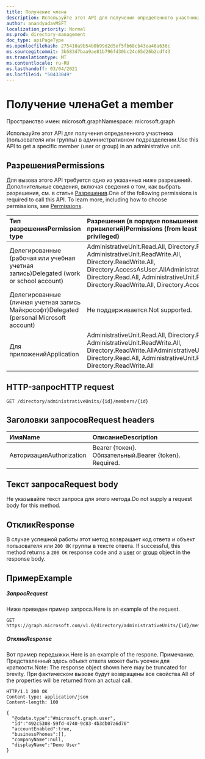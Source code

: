 ```yaml
---
title: Получение члена
description: Используйте этот API для получения определенного участника (пользователя или группы) в административном подразделении.
author: anandyadavMSFT
localization_priority: Normal
ms.prod: directory-management
doc_type: apiPageType
ms.openlocfilehash: 275410a9b54b0b99d2d5ef5fb68cb43ea46a636c
ms.sourcegitcommit: 3b583d7baa9ae81b796fd30bc24c65d26b2cdf43
ms.translationtype: MT
ms.contentlocale: ru-RU
ms.lasthandoff: 03/04/2021
ms.locfileid: "50433049"
---
```

# <a name="get-a-member"></a><span data-ttu-id="d3d26-103">Получение члена</span><span class="sxs-lookup"><span data-stu-id="d3d26-103">Get a member</span></span>

<span data-ttu-id="d3d26-104">Пространство имен: microsoft.graph</span><span class="sxs-lookup"><span data-stu-id="d3d26-104">Namespace: microsoft.graph</span></span>

<span data-ttu-id="d3d26-105">Используйте этот API для получения определенного участника (пользователя или группы) в административном подразделении.</span><span class="sxs-lookup"><span data-stu-id="d3d26-105">Use this API to get a specific member (user or group) in an administrative unit.</span></span>

## <a name="permissions"></a><span data-ttu-id="d3d26-106">Разрешения</span><span class="sxs-lookup"><span data-stu-id="d3d26-106">Permissions</span></span>
<span data-ttu-id="d3d26-p101">Для вызова этого API требуется одно из указанных ниже разрешений. Дополнительные сведения, включая сведения о том, как выбрать разрешения, см. в статье [Разрешения](/graph/permissions-reference).</span><span class="sxs-lookup"><span data-stu-id="d3d26-p101">One of the following permissions is required to call this API. To learn more, including how to choose permissions, see [Permissions](/graph/permissions-reference).</span></span>


|<span data-ttu-id="d3d26-109">Тип разрешения</span><span class="sxs-lookup"><span data-stu-id="d3d26-109">Permission type</span></span>      | <span data-ttu-id="d3d26-110">Разрешения (в порядке повышения привилегий)</span><span class="sxs-lookup"><span data-stu-id="d3d26-110">Permissions (from least to most privileged)</span></span>              |
|:--------------------|:---------------------------------------------------------|
|<span data-ttu-id="d3d26-111">Делегированные (рабочая или учебная учетная запись)</span><span class="sxs-lookup"><span data-stu-id="d3d26-111">Delegated (work or school account)</span></span> | <span data-ttu-id="d3d26-112">AdministrativeUnit.Read.All, Directory.Read.All, AdministrativeUnit.ReadWrite.All, Directory.ReadWrite.All, Directory.AccessAsUser.All</span><span class="sxs-lookup"><span data-stu-id="d3d26-112">AdministrativeUnit.Read.All, Directory.Read.All, AdministrativeUnit.ReadWrite.All, Directory.ReadWrite.All, Directory.AccessAsUser.All</span></span>    |
|<span data-ttu-id="d3d26-113">Делегированные (личная учетная запись Майкрософт)</span><span class="sxs-lookup"><span data-stu-id="d3d26-113">Delegated (personal Microsoft account)</span></span> | <span data-ttu-id="d3d26-114">Не поддерживается.</span><span class="sxs-lookup"><span data-stu-id="d3d26-114">Not supported.</span></span>    |
|<span data-ttu-id="d3d26-115">Для приложений</span><span class="sxs-lookup"><span data-stu-id="d3d26-115">Application</span></span> | <span data-ttu-id="d3d26-116">AdministrativeUnit.Read.All, Directory.Read.All, AdministrativeUnit.ReadWrite.All, Directory.ReadWrite.All</span><span class="sxs-lookup"><span data-stu-id="d3d26-116">AdministrativeUnit.Read.All, Directory.Read.All, AdministrativeUnit.ReadWrite.All, Directory.ReadWrite.All</span></span> |

## <a name="http-request"></a><span data-ttu-id="d3d26-117">HTTP-запрос</span><span class="sxs-lookup"><span data-stu-id="d3d26-117">HTTP request</span></span>

```http
GET /directory/administrativeUnits/{id}/members/{id}
```
## <a name="request-headers"></a><span data-ttu-id="d3d26-118">Заголовки запросов</span><span class="sxs-lookup"><span data-stu-id="d3d26-118">Request headers</span></span>
| <span data-ttu-id="d3d26-119">Имя</span><span class="sxs-lookup"><span data-stu-id="d3d26-119">Name</span></span>      |<span data-ttu-id="d3d26-120">Описание</span><span class="sxs-lookup"><span data-stu-id="d3d26-120">Description</span></span>|
|:----------|:----------|
| <span data-ttu-id="d3d26-121">Авторизация</span><span class="sxs-lookup"><span data-stu-id="d3d26-121">Authorization</span></span>  | <span data-ttu-id="d3d26-p102">Bearer {токен}. Обязательный.</span><span class="sxs-lookup"><span data-stu-id="d3d26-p102">Bearer {token}. Required.</span></span> |

## <a name="request-body"></a><span data-ttu-id="d3d26-124">Текст запроса</span><span class="sxs-lookup"><span data-stu-id="d3d26-124">Request body</span></span>
<span data-ttu-id="d3d26-125">Не указывайте текст запроса для этого метода.</span><span class="sxs-lookup"><span data-stu-id="d3d26-125">Do not supply a request body for this method.</span></span>

## <a name="response"></a><span data-ttu-id="d3d26-126">Отклик</span><span class="sxs-lookup"><span data-stu-id="d3d26-126">Response</span></span>

<span data-ttu-id="d3d26-127">В случае успешной работы этот метод возвращает код ответа и объект пользователя или `200 OK` группы в тексте ответа. [](../resources/user.md) [](../resources/group.md)</span><span class="sxs-lookup"><span data-stu-id="d3d26-127">If successful, this method returns a `200 OK` response code and a [user](../resources/user.md) or [group](../resources/group.md) object in the response body.</span></span>

## <a name="example"></a><span data-ttu-id="d3d26-128">Пример</span><span class="sxs-lookup"><span data-stu-id="d3d26-128">Example</span></span>
##### <a name="request"></a><span data-ttu-id="d3d26-129">Запрос</span><span class="sxs-lookup"><span data-stu-id="d3d26-129">Request</span></span>
<span data-ttu-id="d3d26-130">Ниже приведен пример запроса.</span><span class="sxs-lookup"><span data-stu-id="d3d26-130">Here is an example of the request.</span></span>

```http
GET https://graph.microsoft.com/v1.0/directory/administrativeUnits/{id}/members/{id}
```

##### <a name="response"></a><span data-ttu-id="d3d26-131">Отклик</span><span class="sxs-lookup"><span data-stu-id="d3d26-131">Response</span></span>
<span data-ttu-id="d3d26-132">Вот пример передыжки.</span><span class="sxs-lookup"><span data-stu-id="d3d26-132">Here is an example of the respone.</span></span> <span data-ttu-id="d3d26-133">Примечание. Представленный здесь объект ответа может быть усечен для краткости.</span><span class="sxs-lookup"><span data-stu-id="d3d26-133">Note: The response object shown here may be truncated for brevity.</span></span> <span data-ttu-id="d3d26-134">При фактическом вызове будут возвращены все свойства.</span><span class="sxs-lookup"><span data-stu-id="d3d26-134">All of the properties will be returned from an actual call.</span></span>

```http
HTTP/1.1 200 OK
Content-type: application/json
Content-length: 100

{
  "@odata.type":"#microsoft.graph.user",
  "id":"492c5308-59fd-4740-9c83-4b3db07a6d70"
  "accountEnabled":true,
  "businessPhones":[],
  "companyName":null,
  "displayName":"Demo User"
}
```
